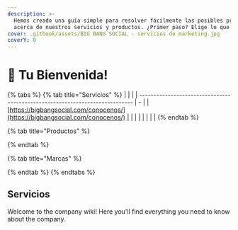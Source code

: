 ```yaml
---
description: >-
  Hemos creado una guía simple para resolver fácilmente las posibles preguntas
  acerca de nuestros servicios y productos. ¿Primer paso? Elige lo que buscas.
cover: .gitbook/assets/BIG BANG SOCIAL - servicios de marketing.jpg
coverY: 0
---
```


# 👋 Tu Bienvenida!

{% tabs %}
{% tab title="Servicios" %}
|                                                                              |   |
| ---------------------------------------------------------------------------- | - |
| [https://bigbangsocial.com/conocenos/](https://bigbangsocial.com/conocenos/) |   |
|                                                                              |   |
|                                                                              |   |
{% endtab %}

{% tab title="Productos" %}

{% endtab %}

{% tab title="Marcas" %}

{% endtab %}
{% endtabs %}

## Servicios

Welcome to the company wiki! Here you'll find everything you need to know about the company.
